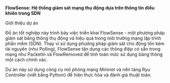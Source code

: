 
**FlowSense: Hệ thống giám sát mạng thụ động dựa trên thông tin điều khiển trong SDN**

Giới thiệu dự án 

Đồ án tốt nghiệp này trình bày việc triển khai FlowSense - một phương pháp giám sát băng thông thụ động và hiệu quả trong môi trường mạng lập trình phần mềm (SDN). Thay vì sử dụng phương pháp giám sát chủ động tốn kém tài nguyên (như Polling), FlowSense tận dụng các thông điệp có sẵn trong mạng như PacketIn và FlowRemoved để tính toán mức sử dụng băng thông một cách chính xác.

Dự án này sử dụng công cụ mô phỏng mạng Mininet và nền tảng Ryu Controller (viết bằng Python) để hiện thực hóa và đánh giá thuật toán.
